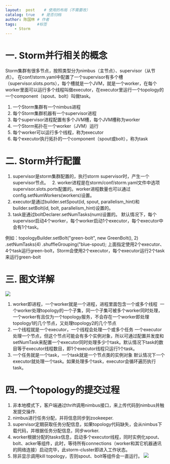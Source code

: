 ```yaml
---
layout:  post    # 使用的布局（不需要改）
catalog: true   # 是否归档
author: 陈国林 # 作者
tags:         #标签
    - Storm
---
```


# 一. Storm并行相关的概念
Storm集群有很多节点，按照类型分为nimbus（主节点）、supervisor（从节点）。 在conf/storm.yaml中配置了一个supervisor有多个槽（supervisor.slots.ports），每个槽就是一个JVM，就是一个worker，在每个worker里面可以运行多个线程叫做executor，在executor里运行一个topology的一个component（spout、bolt）叫做task。

1. 一个Storm集群有一个nimbus进程
2. 每个Storm集群机器有一个supervisor进程
3. 每个supervisor进程配置有多个JVM槽，每个JVM槽称为worker
4. 一个Storm拓扑在一个worker（JVM）运行
5. 每个worker可以运行多个线程，称为executor
6. 每个executor执行拓扑的一个component（spout或bolt），称为task

# 二. Storm并行配置
1. supervisor是storm集群配置的，执行storm supervisor时，产生一个supervisor节点。  
2. worker进程是在storm/conf/storm.yaml文件中选项supervisor.slots.ports配置的。worker进程数量也可以通过config.setNumWorkers(workers)设置。
3. executor是通过builder.setSpout(id, spout, parallelism_hint)和builder.setBolt(id, bolt, parallelism_hint)设置的。
4. task是通过boltDeclarer.setNumTasks(num)设置的。
    默认情况下，每个supervisor启动4个worker，每个worker启动1个executor，每个executor中会有1个task。

例如：topologyBuilder.setBolt("green-bolt", new GreenBolt(), 2) .setNumTasks(4) .shuffleGrouping("blue-spout);
上面指定使用2个executor、4个task运行green-bolt，Storm会使用2个executor，每个executor运行2个task来运行green-bolt

# 三. 图文详解
![](https://github.com/chenguolin/chenguolin.github.io/blob/master/data/image/storm-parallel.png?raw=true)

1. worker即进程，一个worker就是一个进程，进程里面包含一个或多个线程
    一个worker处理topology的一个子集，同一个子集可被多个worker同时处理，一个worker有且仅为一个topology服务，不会存在一个worker即处理topology1的几个节点，又处理topology2的几个节点
2. 一个线程就是一个executor，一个线程会处理一个或多个任务
    一个executor处理一个节点，但这个节点可能会有多个实例对象，所以可通过配置并发度和setNumTask来配置一个executor同时处理多少个task。默认情况下task的数目等于executor线程数目，即1个executor线程只运行1个task。
3. 一个任务就是一个task，一个task就是一个节点类的实例对象
    默认情况下一个executor就处理一个task。如果处理多个task，executor会循环遍历执行task。

# 四. 一个topology的提交过程
1.  非本地模式下，客户端通过thrift调用nimbus接口，来上传代码到nimbus并触发提交操作.
2.  nimbus进行任务分配，并将信息同步到zookeeper.
3.  supervisor定期获取任务分配信息，如果topology代码缺失，会从nimbus下载代码，并根据任务分配信息，同步worker.
4.  worker根据分配的tasks信息，启动多个executor线程，同时实例化spout、bolt、acker等组件，此时，等待所有connections（worker和其它机器通讯的网络连接）启动完毕，此storm-cluster即进入工作状态。
5.  除非显示调用kill topology，否则spout、bolt等组件会一直运行。
    ![](https://github.com/chenguolin/chenguolin.github.io/blob/master/data/image/storm-topology-submit.png?raw=true)

